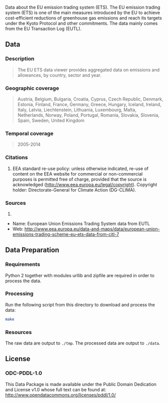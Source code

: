 Data about the EU emission trading system (ETS). The EU emission trading system (ETS) is one of the main measures introduced by the EU to achieve cost-efficient reductions of greenhouse gas emissions and reach its targets under the Kyoto Protocol and other commitments. The data mainly comes from the EU Transaction Log (EUTL).

## Data

### Description

> The EU ETS data viewer provides aggregated data on emissions and allowances, by country, sector and year. 

### Geographic coverage
> Austria, Belgium, Bulgaria, Croatia, Cyprus, Czech Republic, Denmark, Estonia, Finland, France, Germany, Greece, Hungary, Iceland, Ireland, Italy, Latvia, Liechtenstein, Lithuania, Luxembourg, Malta, Netherlands, Norway, Poland, Portugal, Romania, Slovakia, Slovenia, Spain, Sweden, United Kingdom

### Temporal coverage
> 2005-2014

### Citations

1. EEA standard re-use policy: unless otherwise indicated, re-use of content on the EEA website for commercial or non-commercial purposes is permitted free of charge, provided that the source is acknowledged (http://www.eea.europa.eu/legal/copyright). Copyright holder: Directorate-General for Climate Action (DG-CLIMA).

### Sources

1. 
  * Name: European Union Emissions Trading System data from EUTL
  * Web: http://www.eea.europa.eu/data-and-maps/data/european-union-emissions-trading-scheme-eu-ets-data-from-citl-7

## Data Preparation

### Requirements

Python 2 together with modules urllib and zipfile are required in order to process the data. 

### Processing

Run the following script from this directory to download and process the data:

```bash
make
```

### Resources

The raw data are output to `./tmp`. The processed data are output to `./data`.

## License

### ODC-PDDL-1.0

This Data Package is made available under the Public Domain Dedication and License v1.0 whose full text can be found at: http://www.opendatacommons.org/licenses/pddl/1.0/

